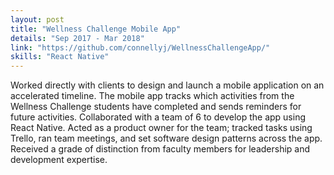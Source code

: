 ```yaml
---
layout: post
title: "Wellness Challenge Mobile App"
details: "Sep 2017 - Mar 2018"
link: "https://github.com/connellyj/WellnessChallengeApp/"
skills: "React Native"
---
```


Worked directly with clients to design and launch a mobile application on an accelerated timeline.
The mobile app tracks which activities from the Wellness Challenge students have completed and sends reminders for future activities.
Collaborated with a team of 6 to develop the app using React Native. 
Acted as a product owner for the team; tracked tasks using Trello, ran team meetings, and set software design patterns across the app. 
Received a grade of distinction from faculty members for leadership and development expertise.
